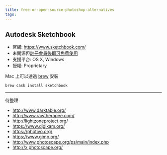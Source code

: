 ```yaml
---
title: free-or-open-source-photoshop-alternatives
tags:
---
```


## Autodesk Sketchbook

- 官網: <https://www.sketchbook.com/>
- 未開源但[註冊會員後即可免費使用](https://forums.autodesk.com/t5/sketchbook-forum/sketchbook-for-free-faq/td-p/7970245)
- 支援平台: OS X, Windows
- 授權: Proprietary

Mac 上可以透過 [brew](https://formulae.brew.sh/cask/sketchbook) 安裝

```sh
brew cask install sketchbook
```

---

待整理

- <http://www.darktable.org/>
- <http://www.rawtherapee.com/>
- <http://lightzoneproject.org/>
- <https://www.digikam.org/>
- <https://photivo.org/>
- <https://www.gimp.org/>
- <http://www.photoscape.org/ps/main/index.php>
- <http://x.photoscape.org/>

